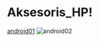 # Aksesoris_HP!
[android01](https://github.com/Frizz08/Aksesoris_HP/assets/109976871/f2a6bb4a-d44f-458a-9b69-b9ff19560aae)
![android02](https://github.com/Frizz08/Aksesoris_HP/assets/109976871/3fc23d3d-c3bf-4514-b062-7ed0dc6095af)
